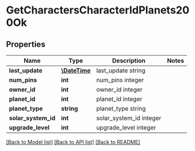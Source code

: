 # GetCharactersCharacterIdPlanets200Ok

## Properties
Name | Type | Description | Notes
------------ | ------------- | ------------- | -------------
**last_update** | [**\DateTime**](\DateTime.md) | last_update string | 
**num_pins** | **int** | num_pins integer | 
**owner_id** | **int** | owner_id integer | 
**planet_id** | **int** | planet_id integer | 
**planet_type** | **string** | planet_type string | 
**solar_system_id** | **int** | solar_system_id integer | 
**upgrade_level** | **int** | upgrade_level integer | 

[[Back to Model list]](../../README.md#documentation-for-models) [[Back to API list]](../../README.md#documentation-for-api-endpoints) [[Back to README]](../../README.md)

